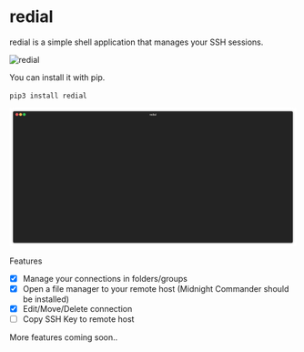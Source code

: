 # redial

redial is a simple shell application that manages your SSH sessions.

![redial](https://github.com/taypo/redial/blob/master/doc/redial.png?raw=true)

You can install it with pip.

`pip3 install redial` 


<p align="center"><img src="/gifs/redial_add_folder.gif?raw=true"/></p>

Features
- [x] Manage your connections in folders/groups
- [x] Open a file manager to your remote host (Midnight Commander should be installed)
- [x] Edit/Move/Delete connection
- [ ] Copy SSH Key to remote host

More features coming soon..
